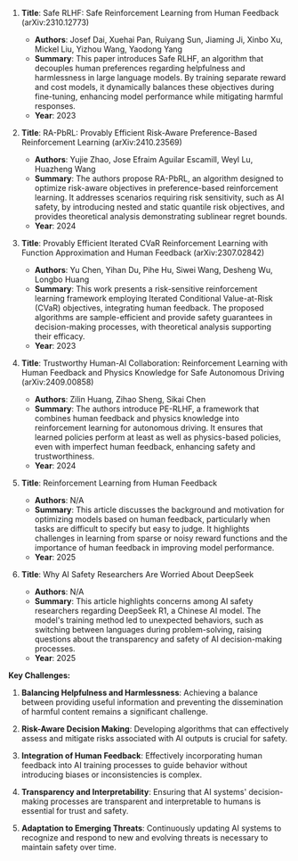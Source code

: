 1. **Title**: Safe RLHF: Safe Reinforcement Learning from Human Feedback (arXiv:2310.12773)
   - **Authors**: Josef Dai, Xuehai Pan, Ruiyang Sun, Jiaming Ji, Xinbo Xu, Mickel Liu, Yizhou Wang, Yaodong Yang
   - **Summary**: This paper introduces Safe RLHF, an algorithm that decouples human preferences regarding helpfulness and harmlessness in large language models. By training separate reward and cost models, it dynamically balances these objectives during fine-tuning, enhancing model performance while mitigating harmful responses.
   - **Year**: 2023

2. **Title**: RA-PbRL: Provably Efficient Risk-Aware Preference-Based Reinforcement Learning (arXiv:2410.23569)
   - **Authors**: Yujie Zhao, Jose Efraim Aguilar Escamill, Weyl Lu, Huazheng Wang
   - **Summary**: The authors propose RA-PbRL, an algorithm designed to optimize risk-aware objectives in preference-based reinforcement learning. It addresses scenarios requiring risk sensitivity, such as AI safety, by introducing nested and static quantile risk objectives, and provides theoretical analysis demonstrating sublinear regret bounds.
   - **Year**: 2024

3. **Title**: Provably Efficient Iterated CVaR Reinforcement Learning with Function Approximation and Human Feedback (arXiv:2307.02842)
   - **Authors**: Yu Chen, Yihan Du, Pihe Hu, Siwei Wang, Desheng Wu, Longbo Huang
   - **Summary**: This work presents a risk-sensitive reinforcement learning framework employing Iterated Conditional Value-at-Risk (CVaR) objectives, integrating human feedback. The proposed algorithms are sample-efficient and provide safety guarantees in decision-making processes, with theoretical analysis supporting their efficacy.
   - **Year**: 2023

4. **Title**: Trustworthy Human-AI Collaboration: Reinforcement Learning with Human Feedback and Physics Knowledge for Safe Autonomous Driving (arXiv:2409.00858)
   - **Authors**: Zilin Huang, Zihao Sheng, Sikai Chen
   - **Summary**: The authors introduce PE-RLHF, a framework that combines human feedback and physics knowledge into reinforcement learning for autonomous driving. It ensures that learned policies perform at least as well as physics-based policies, even with imperfect human feedback, enhancing safety and trustworthiness.
   - **Year**: 2024

5. **Title**: Reinforcement Learning from Human Feedback
   - **Authors**: N/A
   - **Summary**: This article discusses the background and motivation for optimizing models based on human feedback, particularly when tasks are difficult to specify but easy to judge. It highlights challenges in learning from sparse or noisy reward functions and the importance of human feedback in improving model performance.
   - **Year**: 2025

6. **Title**: Why AI Safety Researchers Are Worried About DeepSeek
   - **Authors**: N/A
   - **Summary**: This article highlights concerns among AI safety researchers regarding DeepSeek R1, a Chinese AI model. The model's training method led to unexpected behaviors, such as switching between languages during problem-solving, raising questions about the transparency and safety of AI decision-making processes.
   - **Year**: 2025

**Key Challenges:**

1. **Balancing Helpfulness and Harmlessness**: Achieving a balance between providing useful information and preventing the dissemination of harmful content remains a significant challenge.

2. **Risk-Aware Decision Making**: Developing algorithms that can effectively assess and mitigate risks associated with AI outputs is crucial for safety.

3. **Integration of Human Feedback**: Effectively incorporating human feedback into AI training processes to guide behavior without introducing biases or inconsistencies is complex.

4. **Transparency and Interpretability**: Ensuring that AI systems' decision-making processes are transparent and interpretable to humans is essential for trust and safety.

5. **Adaptation to Emerging Threats**: Continuously updating AI systems to recognize and respond to new and evolving threats is necessary to maintain safety over time. 